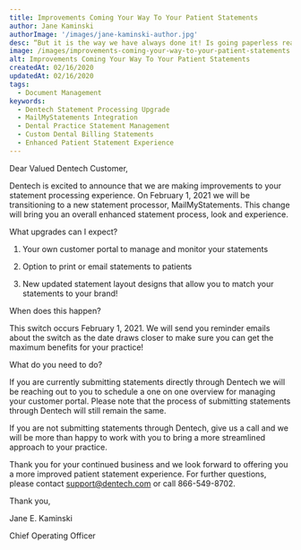 ```yaml
---
title: Improvements Coming Your Way To Your Patient Statements
author: Jane Kaminski
authorImage: '/images/jane-kaminski-author.jpg'
desc: “But it is the way we have always done it! Is going paperless really worth it? What does it do for me? It’s too costly! We don’t have the time to train and implement!” - Jane Kaminski
image: /images/improvements-coming-your-way-to-your-patient-statements.webp
alt: Improvements Coming Your Way To Your Patient Statements
createdAt: 02/16/2020
updatedAt: 02/16/2020
tags:
  - Document Management
keywords:
  - Dentech Statement Processing Upgrade
  - MailMyStatements Integration
  - Dental Practice Statement Management
  - Custom Dental Billing Statements
  - Enhanced Patient Statement Experience
---
```


Dear Valued Dentech Customer,

Dentech is excited to announce that we are making improvements to your statement processing experience. On February 1, 2021 we will be transitioning to a new statement processor, MailMyStatements. This change will bring you an overall enhanced statement process, look and experience.

What upgrades can I expect?

1. Your own customer portal to manage and monitor your statements

2. Option to print or email statements to patients

3. New updated statement layout designs that allow you to match your statements to your brand!

When does this happen?

This switch occurs February 1, 2021. We will send you reminder emails about the switch as the date draws closer to make sure you can get the maximum benefits for your practice!

What do you need to do?

If you are currently submitting statements directly through Dentech we will be reaching out to you to schedule a one on one overview for managing your customer portal. Please note that the process of submitting statements through Dentech will still remain the same.

﻿If you are not submitting statements through Dentech, give us a call and we will be more than happy to work with you to bring a more streamlined approach to your practice.

﻿Thank you for your continued business and we look forward to offering you a more improved patient statement experience. For further questions, please contact support@dentech.com or call 866-549-8702.

Thank you,

Jane E. Kaminski

Chief Operating Officer


